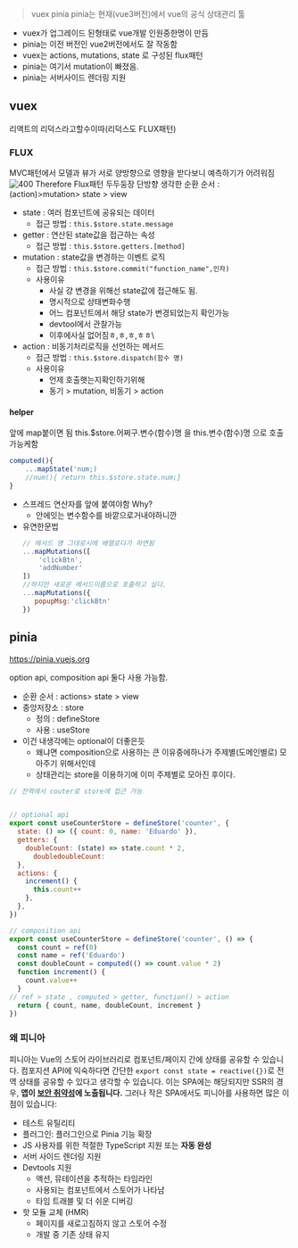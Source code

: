 
>vuex pinia 
>pinia는 현재(vue3버전)에서 vue의 공식 상태관리 툴

- vuex가 업그레이드 된형태로 vue개발 인원중한명이 만듬
- pinia는 이전 버전인 vue2버전에서도 잘 작동함
- vuex는 actions, mutations, state 로 구성된 flux패턴
- pinia는 여기서 mutation이 빠졌음.
- pinia는 서버사이드 렌더링 지원

## vuex
리액트의 리덕스라고할수이따(리덕스도 FLUX패턴)
### FLUX
MVC패턴에서 모델과 뷰가 서로 양방향으로 영향을 받다보니
예측하기가 어려워짐 
![400](Pasted%20image%2020240702095610.png)
Therefore Flux패턴 두두둥장
단방향
생각한 순환 순서 : (action)>mutation> state > view 

- state : 여러 컴포넌트에 공유되는 데이터
	- 접근 방법 : `this.$store.state.message`
- getter : 연산된 state값을 접근하는 속성
	- 접근 방법 :  `this.$store.getters.[method]`
- mutation : state값을 변경하는 이벤트 로직
	- 접근 방법 : `this.$store.commit("function_name",인자)`
	- 사용이유
		- 사실 걍 변경을 위해선 state값에 접근해도 됨.
		- 명시적으로 상태변화수행
		- 어느 컴포넌트에서 해당 state가 변경되었는지 확인가능
		- devtool에서 관찰가능
		- 이후에사실 없어짐ㅎ,ㅎ,ㅎ,ㅎㅎ\
- action : 비동기처리로직을 선언하는 메서드
	- 접근 방법 : `this.$store.dispatch(함수 명)`
	- 사용이유
		- 언제 호출햇는지확인하기위해
		- 동기 > mutation, 비동기 > action
#### helper
앞에 map붙이면 됨
this.$store.어쩌구.변수(함수)명
을 this.변수(함수)명
으로 호출 가능케함
```js
computed(){
	...mapState('num;)
	//num(){ return this.$store.state.num;}
}

```

- 스프레드 연산자를 앞에 붙여야함 Why?
	- 안에잇는 변수함수를 바깥으로거내야하니깐
 - 유연한문법
	 ```js
	 // 메서드 명 그대로시에 배열로다가 하면됨
	 ...mapMutations([
		 'clickBtn',
		 'addNumber'
	 ])
	//하지만 새로운 메서드이름으로 호출하고 싶다.
	...mapMutations({
		popupMsg:'clickBtn'
	})
	 
	```


## pinia
https://pinia.vuejs.org

option api, composition api 둘다 사용 가능함. 

- 순환 순서 : actions> state > view
- 중앙저장소 : store
	- 정의 : defineStore
	- 사용 : useStore
- 이건 내생각에는 optional이 더좋은듯
	- 왜냐면 composition으로 사용하는 큰 이유중에하나가 주제별(도메인별로) 모아주기 위해서인데
	- 상태관리는 store을 이용하기에 이미 주제별로 모아진 후이다.
```js
// 전역에서 couter로 store에 접근 가능


// optional api
export const useCounterStore = defineStore('counter', {
  state: () => ({ count: 0, name: 'Eduardo' }),
  getters: {
    doubleCount: (state) => state.count * 2,
	  doubledoubleCount:
  },
  actions: {
    increment() {
      this.count++
    },
  },
})

// composition api
export const useCounterStore = defineStore('counter', () => {
  const count = ref(0)
  const name = ref('Eduardo')
  const doubleCount = computed(() => count.value * 2)
  function increment() {
    count.value++
  }
// ref > state , computed > getter, function() > action
  return { count, name, doubleCount, increment }
})


```

### 왜 피니아

피니아는 Vue의 스토어 라이브러리로 컴포넌트/페이지 간에 상태를 공유할 수 있습니다. 컴포지션 API에 익숙하다면 간단한 `export const state = reactive({})`로 전역 상태를 공유할 수 있다고 생각할 수 있습니다. 이는 SPA에는 해당되지만 SSR의 경우, **앱이 [보안 취약성](https://vuejs.kr/guide/scaling-up/ssr.html#cross-request-state-pollution)에 노출됩니다.** 그러나 작은 SPA에서도 피니아를 사용하면 많은 이점이 있습니다:

- 테스트 유틸리티
- 플러그인: 플러그인으로 Pinia 기능 확장
- JS 사용자를 위한 적절한 TypeScript 지원 또는 **자동 완성**
- 서버 사이드 렌더링 지원
- Devtools 지원
    - 액션, 뮤테이션을 추적하는 타임라인
    - 사용되는 컴포넌트에서 스토어가 나타남
    - 타임 트래블 및 더 쉬운 디버깅
- 핫 모듈 교체 (HMR)
    - 페이지를 새로고침하지 않고 스토어 수정
    - 개발 중 기존 상태 유지